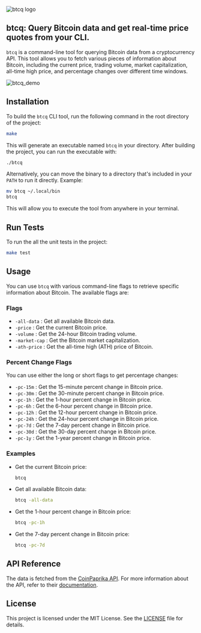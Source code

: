 ![btcq logo](https://github.com/user-attachments/assets/ab11174b-0829-40ca-b5fb-4e06d45793a5)

## btcq: Query Bitcoin data and get real-time price quotes from your CLI.

`btcq` is a command-line tool for querying Bitcoin data from a cryptocurrency API. This tool allows you to fetch various pieces of information about Bitcoin, including the current price, trading volume, market capitalization, all-time high price, and percentage changes over different time windows.

![btcq_demo](https://github.com/user-attachments/assets/180b8196-d1d2-44b9-95f3-19deeed4d808)

## Installation

To build the `btcq` CLI tool, run the following command in the root directory of the project:

```bash
make
```

This will generate an executable named `btcq` in your directory. After building the project, you can run the executable with:

```sh
./btcq
```

Alternatively, you can move the binary to a directory that's included in your `PATH` to run it directly. Example:

```sh
mv btcq ~/.local/bin
btcq
```

This will allow you to execute the tool from anywhere in your terminal.

## Run Tests

To run the all the unit tests in the project:

```bash
make test
```

## Usage

You can use `btcq` with various command-line flags to retrieve specific information about Bitcoin. The available flags are:

### Flags

-   `-all-data` : Get all available Bitcoin data.
-   `-price` : Get the current Bitcoin price.
-   `-volume` : Get the 24-hour Bitcoin trading volume.
-   `-market-cap` : Get the Bitcoin market capitalization.
-   `-ath-price` : Get the all-time high (ATH) price of Bitcoin.

### Percent Change Flags

You can use either the long or short flags to get percentage changes:

-   `-pc-15m` : Get the 15-minute percent change in Bitcoin price.
-   `-pc-30m` : Get the 30-minute percent change in Bitcoin price.
-   `-pc-1h` : Get the 1-hour percent change in Bitcoin price.
-   `-pc-6h` : Get the 6-hour percent change in Bitcoin price.
-   `-pc-12h` : Get the 12-hour percent change in Bitcoin price.
-   `-pc-24h` : Get the 24-hour percent change in Bitcoin price.
-   `-pc-7d` : Get the 7-day percent change in Bitcoin price.
-   `-pc-30d` : Get the 30-day percent change in Bitcoin price.
-   `-pc-1y` : Get the 1-year percent change in Bitcoin price.

### Examples

-   Get the current Bitcoin price:

    ```bash
    btcq
    ```

-   Get all available Bitcoin data:

    ```bash
    btcq -all-data
    ```

-   Get the 1-hour percent change in Bitcoin price:

    ```bash
    btcq -pc-1h
    ```

-   Get the 7-day percent change in Bitcoin price:

    ```bash
    btcq -pc-7d
    ```

## API Reference

The data is fetched from the [CoinPaprika API](https://api.coinpaprika.com/v1/tickers/btc-bitcoin). For more information about the API, refer to their [documentation](https://api.coinpaprika.com/).

## License

This project is licensed under the MIT License. See the [LICENSE](LICENSE) file for details.
